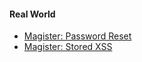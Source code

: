 #### Real World
  - [Magister: Password Reset](Bug_Bounties/Magister/Password_reset)
  - [Magister: Stored XSS](Bug_Bounties/Magister/Elo_Bronnen)
